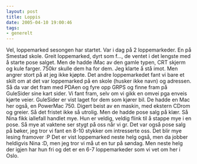 ```yaml
---
layout: post
title: Loppis
date: 2005-04-10 19:00:46
tags: 
- generelt
---
```

Vel, loppemarked sesongen har startet. Var i dag på 2 loppemarkeder. En på Smestad skole. Greit loppemarked, dyrt som f..., de ventet i det lengste med å starte pose salget. Men de hadde iMac av den gamle typen, CRT skjerm og kule farger. 750kr skulle dem ha for dem. Jeg klarte å stå imot. Men angrer stort på at jeg ikke kjøpte. Det andre loppemarkedet fant vi bare et skilt om at det var loppemarked på en skole (husker ikke navn) og adressen. Så da var det fram med PDAen og fyre opp GRPS og finne fram på GuleSider sine kart sider. Vi fant fram, selv om vi gikk en omvei pga enveis kjørte veier. GuleSider er vist laget for dem som kjører bil. De hadde en Mac her også, en PowerMac 750. Digert beist av en maskin, med ekstern CDrom og greier. Så det fristet ikke så utrolig. Men de hadde pose salg på klær. Så Nina fikk iallefall handlet mye. Hun er veldig, veldig flink til å stappe mye i en pose. Så mye at vaktene ser stygt på oss når vi gr. Det var også pose salg på bøker, jeg tror vi fant en 8-10 stykker om intresserte oss. Det blir mye lesing framover :P Det er vist loppemarked neste helg også, men da jobber heldigvis Nina :D, men jeg tror vi må ut en tur på søndag. Men neste helg der igjen har hun fri og det er en 6-7 loppemarkeder som vi vet om her i Oslo.
